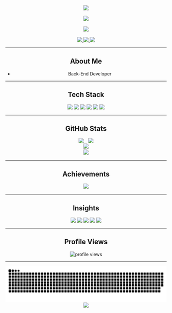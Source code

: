 <div align="center">

<img src="https://capsule-render.vercel.app/api?type=waving&color=0:000000,100:031cfc&height=200&section=header&text=João&fontSize=60&fontColor=fff&animation=fadeIn&fontAlignY=40&desc=Back%20%End&descSize=22&descAlignY=60&fontAlign=50"/>
<p align="center">
  <img src="https://img.shields.io/badge/AI%20%26%20ML-Builder-031cfc?style=flat-square&logo=openai&logoColor=fff" />
</p>

<img src="https://readme-typing-svg.herokuapp.com/?color=031cfc&size=32&center=true&vCenter=true&width=900&lines=Welcome+to+my+GitHub!;Full+Stack+Developer;Cybersecurity+Specialist;Open+Source+Enthusiast;Always+Learning+and+Building" />

<p align="center">
  <a href="https://github.com/171ntw" target="_blank">
    <img src="https://img.shields.io/badge/GitHub-000000?style=for-the-badge&logo=github&logoColor=031cfc" />
  </a>
  <a href="https://www.linkedin.com/in/171ntw" target="_blank">
    <img src="https://img.shields.io/badge/LinkedIn-0A66C2?style=for-the-badge&logo=linkedin&logoColor=031cfc" />
  </a>
  <a href="mailto:171ntw@envisionapp.com.br" target="_blank">
    <img src="https://img.shields.io/badge/Email-fff?style=for-the-badge&logo=gmail&logoColor=000000" />
  </a>
</p>

---

## About Me

- Back-End Developer
---

## Tech Stack

<div align="center">
<img src="https://skillicons.dev/icons?i=python,js,ts,java,lua&theme=dark" />
<img src="https://skillicons.dev/icons?i=react,nextjs,tailwind,redux&theme=dark" />
<img src="https://skillicons.dev/icons?i=nodejs,express,nestjs&theme=dark" />
<img src="https://skillicons.dev/icons?i=docker,git,windows&theme=dark" />
<img src="https://skillicons.dev/icons?i=mysql,mongodb,&theme=dark" />
<img src="https://skillicons.dev/icons?i=unity,blender,bash&theme=dark" />
</div>

---

## GitHub Stats

<div align="center">
  <img src="https://github-readme-stats.vercel.app/api?username=171ntw&show_icons=true&theme=tokyonight&bg_color=0d1117&title_color=031cfc&icon_color=031cfc&text_color=fff&hide_border=true" style="display: inline-block; vertical-align: top; margin-right: 10px;" />
  <img src="https://github-readme-stats.vercel.app/api/top-langs/?username=171ntw&layout=compact&theme=tokyonight&bg_color=0d1117&title_color=031cfc&text_color=fff&hide_border=true" style="display: inline-block; vertical-align: top;" />
</div>

<div align="center">
  <img src="https://github-readme-streak-stats.herokuapp.com/?user=171ntw&theme=tokyonight&hide_border=true&background=0d1117&stroke=031cfc&ring=031cfc&fire=031cfc&currStreakNum=031cfc&sideNums=031cfc&currStreakLabel=031cfc&sideLabels=031cfc&dates=031cfc" />
</div>

<div align="center">
  <img width="90%" src="https://github-readme-activity-graph.vercel.app/graph?username=171ntw&theme=react-dark&hide_border=true&bg_color=0d1117&line=031cfc&color=031cfc&custom_title=Contribution%20Graph&area=true" />
</div>

---

## Achievements

<div align="center">
  <img src="https://github-profile-trophy.vercel.app/?username=171ntw&theme=dracula&no-frame=true&no-bg=true&row=1&column=7&margin-w=15" />
</div>

---

## Insights

<div align="center">
  <img src="https://github-profile-summary-cards.vercel.app/api/cards/profile-details?username=171ntw&theme=tokyonight" />
  <img src="https://github-profile-summary-cards.vercel.app/api/cards/repos-per-language?username=171ntw&theme=tokyonight" />
  <img src="https://github-profile-summary-cards.vercel.app/api/cards/most-commit-language?username=171ntw&theme=tokyonight" />
  <img src="https://github-profile-summary-cards.vercel.app/api/cards/stats?username=171ntw&theme=tokyonight" />
  <img src="https://github-profile-summary-cards.vercel.app/api/cards/productive-time?username=171ntw&theme=tokyonight&utcOffset=8" />
</div>

---

## Profile Views

<div align="center">
  <img src="https://count.getloli.com/get/@wovc?theme=moebooru" alt="profile views" />
</div>

---

<div align="center">
  <picture>
    <source media="(prefers-color-scheme: dark)" srcset="https://raw.githubusercontent.com/platane/platane/output/github-contribution-grid-snake-dark.svg" />
    <source media="(prefers-color-scheme: light)" srcset="https://raw.githubusercontent.com/platane/platane/output/github-contribution-grid-snake.svg" />
    <img alt="github contribution grid snake animation" src="https://raw.githubusercontent.com/platane/platane/output/github-contribution-grid-snake.svg" />
  </picture>
</div>

<img src="https://capsule-render.vercel.app/api?type=waving&color=0:000000,100:031cfc&height=120&section=footer"/>

</div>
